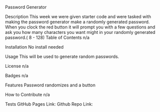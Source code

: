 Password Generator

Description
This week we were given starter code and were tasked with making the password generator make a randomly generated password. When you clock the red button it will prompt you with a few questions and ask you how many characters you want might in your randomly generated password.( 8 - 128)
Table of Contents
n/a

Installation
No install needed

Usage
This will be used to generate random passwords.

License
n/a

Badges
n/a

Features
Password randomizes and a button

How to Contribute
n/a

Tests
GitHub Pages Link: 
Github Repo Link: 
